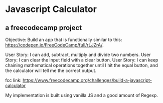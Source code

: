 # Javascript Calculator
## a freecodecamp project

Objective: Build an app that is functionally similar to this: https://codepen.io/FreeCodeCamp/full/rLJZrA/.

User Story: I can add, subtract, multiply and divide two numbers.
User Story: I can clear the input field with a clear button.
User Story: I can keep chaining mathematical operations together until I hit the equal button, and the calculator will tell me the correct output.

fcc link: https://www.freecodecamp.org/challenges/build-a-javascript-calculator


My implementation is built using vanilla JS and a good amount of Regexp. 
